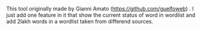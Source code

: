 This tool originally made by Gianni Amato (https://github.com/guelfoweb) . I just add one feature in it that show the current status of word in wordlist and add 2lakh words in a wordlist taken from differend sources. 
